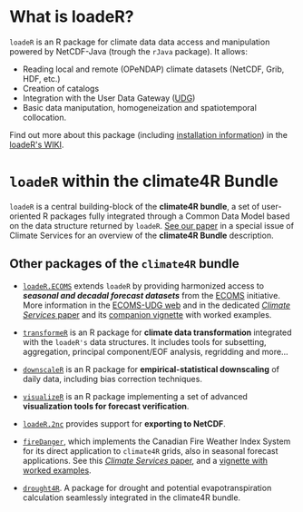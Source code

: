 What is loadeR?
===============

`loadeR` is an R package for climate data data access and manipulation powered by NetCDF-Java (trough the `rJava` package). It allows:
 * Reading local and remote (OPeNDAP) climate datasets (NetCDF, Grib, HDF, etc.)
 * Creation of catalogs
 * Integration with the User Data Gateway ([UDG](http://www.meteo.unican.es/udg-wiki))
 * Basic data maniputation, homogeneization and spatiotemporal collocation.

Find out more about this package (including [installation information](https://github.com/SantanderMetGroup/loadeR/wiki/Installation)) in the [loadeR's WIKI](https://github.com/SantanderMetGroup/loadeR/wiki).

# `loadeR` within the **climate4R** Bundle

`loadeR` is a central building-block of the **climate4R bundle**, a set of user-oriented R packages fully integrated through a Common Data Model based on the data structure returned by `loadeR`. [See our paper](http://www.meteo.unican.es/en/node/73360) in a special issue of Climate Services for an overview of the **climate4R Bundle** description.

## Other packages of the `climate4R` bundle

 * [`loadeR.ECOMS`](https://github.com/SantanderMetGroup/loadeR.ECOMS/) extends `loadeR` by providing harmonized access to ***seasonal and decadal forecast datasets*** from the [ECOMS](http://www.eu-ecoms.eu) initiative. More information in the [ECOMS-UDG web](https://meteo.unican.es/trac/wiki/udg/ecoms) and in the dedicated [*Climate Services* paper](http://www.meteo.unican.es/en/node/73360) and its [companion vignette](http://meteo.unican.es/work/UDG/climate-services-manuscript.html) with worked examples.

 * [`transformeR`](https://github.com/SantanderMetGroup/transformeR) is an R package for **climate data transformation** integrated with the `loadeR's` data structures. It includes tools for subsetting, aggregation, principal component/EOF analysis, regridding and more...

 * [`downscaleR`](https://github.com/SantanderMetGroup/downscaleR/wiki) is an R package for **empirical-statistical downscaling** of daily data, including bias correction techniques.  
 
 * [`visualizeR`](https://github.com/SantanderMetGroup/visualizeR/wiki) is an R package implementing a set of advanced **visualization tools for forecast verification**.

 * [`loadeR.2nc`](https://github.com/SantanderMetGroup/loadeR.2nc/) provides support for **exporting to NetCDF**.
 
 * [`fireDanger`](https://github.com/SantanderMetGroup/fireDanger), which implements the Canadian Fire Weather Index System for its direct application to `climate4R` grids, also in seasonal forecast applications. See this [*Climate Services* paper](http://www.meteo.unican.es/en/node/73359), and a [vignette with worked examples](http://meteo.unican.es/work/fireDanger/ClimateServices2017.html).

 * [`drought4R`](https://github.com/SantanderMetGroup/drought4R). A package for drought and potential evapotranspiration calculation seamlessly integrated in the climate4R bundle.


